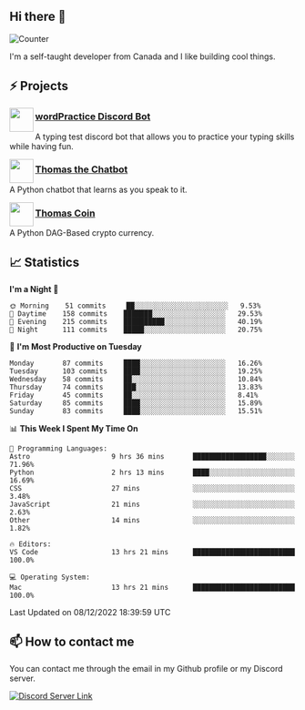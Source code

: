 <h2>Hi there 👋</h2>

![Counter](https://komarev.com/ghpvc/?username=principle105)

<p>I'm a self-taught developer from Canada and I like building cool things.</p>

<h2>⚡ Projects</h2>

<img align="left" src="https://i.imgur.com/BIzs17V.png" width="42" height="42" />
<h3><a target="_blank" href="https://discord.com/application-directory/743183681182498906">wordPractice Discord Bot</a></h3>
<p>A typing test discord bot that allows you to practice your typing skills while having fun.</p>

<img align="left" src="https://i.imgur.com/hA9YF2s.png" width="42" height="42" />
<h3><a href="https://github.com/principle105/thomasthechatbot">Thomas the Chatbot</a></h3>
<p>A Python chatbot that learns as you speak to it.</p>

<img align="left" src="https://i.imgur.com/4FdQpgN.png" width="42" height="42" />
<h3><a href="https://github.com/principle105/thomas-coin">Thomas Coin</a></h3>
<p>A Python DAG-Based crypto currency.</p>

<h2>📈 Statistics</h2>

<!--START_SECTION:waka-->
**I'm a Night 🦉** 

```text
🌞 Morning    51 commits     ██░░░░░░░░░░░░░░░░░░░░░░░   9.53% 
🌆 Daytime    158 commits    ███████░░░░░░░░░░░░░░░░░░   29.53% 
🌃 Evening    215 commits    ██████████░░░░░░░░░░░░░░░   40.19% 
🌙 Night      111 commits    █████░░░░░░░░░░░░░░░░░░░░   20.75%

```
📅 **I'm Most Productive on Tuesday** 

```text
Monday       87 commits     ████░░░░░░░░░░░░░░░░░░░░░   16.26% 
Tuesday      103 commits    ████░░░░░░░░░░░░░░░░░░░░░   19.25% 
Wednesday    58 commits     ██░░░░░░░░░░░░░░░░░░░░░░░   10.84% 
Thursday     74 commits     ███░░░░░░░░░░░░░░░░░░░░░░   13.83% 
Friday       45 commits     ██░░░░░░░░░░░░░░░░░░░░░░░   8.41% 
Saturday     85 commits     ████░░░░░░░░░░░░░░░░░░░░░   15.89% 
Sunday       83 commits     ████░░░░░░░░░░░░░░░░░░░░░   15.51%

```


📊 **This Week I Spent My Time On** 

```text
💬 Programming Languages: 
Astro                    9 hrs 36 mins       ██████████████████░░░░░░░   71.96% 
Python                   2 hrs 13 mins       ████░░░░░░░░░░░░░░░░░░░░░   16.69% 
CSS                      27 mins             ░░░░░░░░░░░░░░░░░░░░░░░░░   3.48% 
JavaScript               21 mins             ░░░░░░░░░░░░░░░░░░░░░░░░░   2.63% 
Other                    14 mins             ░░░░░░░░░░░░░░░░░░░░░░░░░   1.82%

🔥 Editors: 
VS Code                  13 hrs 21 mins      █████████████████████████   100.0%

💻 Operating System: 
Mac                      13 hrs 21 mins      █████████████████████████   100.0%

```


 Last Updated on 08/12/2022 18:39:59 UTC
<!--END_SECTION:waka-->

<h2>📫 How to contact me</h2>

You can contact me through the email in my Github profile or my Discord server.

[![Discord Server Link](https://dcbadge.vercel.app/api/server/DHnk46C)](https://discord.gg/DHnk46C)


